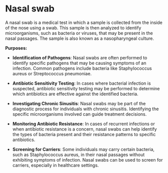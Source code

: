 # Nasal swab

A nasal swab is a medical test in which a sample is collected from the inside of the nose using a swab. This sample is then analyzed to identify microorganisms, such as bacteria or viruses, that may be present in the nasal passages. The sample is also known as a nasopharyngeal culture.

**Purposes:**

* **Identification of Pathogens**: Nasal swabs are often performed to identify specific pathogens that may be causing symptoms of an infection. Common pathogens include bacteria like Staphylococcus aureus or Streptococcus pneumoniae.

* **Antibiotic Sensitivity Testing**: In cases where bacterial infection is suspected, antibiotic sensitivity testing may be performed to determine which antibiotics are effective against the identified bacteria.

* **Investigating Chronic Sinusitis**: Nasal swabs may be part of the diagnostic process for individuals with chronic sinusitis. Identifying the specific microorganisms involved can guide treatment decisions.

* **Monitoring Antibiotic Resistance**: In cases of recurrent infections or when antibiotic resistance is a concern, nasal swabs can help identify the types of bacteria present and their resistance patterns to specific antibiotics.

* **Screening for Carriers**: Some individuals may carry certain bacteria, such as Staphylococcus aureus, in their nasal passages without exhibiting symptoms of infection. Nasal swabs can be used to screen for carriers, especially in healthcare settings.
